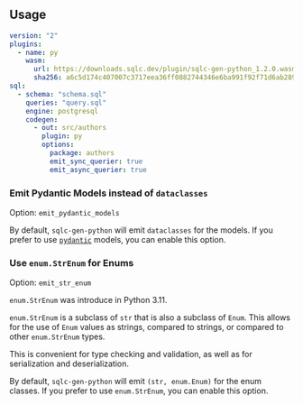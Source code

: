 ## Usage

```yaml
version: "2"
plugins:
  - name: py
    wasm:
      url: https://downloads.sqlc.dev/plugin/sqlc-gen-python_1.2.0.wasm
      sha256: a6c5d174c407007c3717eea36ff0882744346e6ba991f92f71d6ab2895204c0e
sql:
  - schema: "schema.sql"
    queries: "query.sql"
    engine: postgresql
    codegen:
      - out: src/authors
        plugin: py
        options:
          package: authors
          emit_sync_querier: true
          emit_async_querier: true
```

### Emit Pydantic Models instead of `dataclasses`

Option: `emit_pydantic_models`

By default, `sqlc-gen-python` will emit `dataclasses` for the models. If you prefer to use [`pydantic`](https://docs.pydantic.dev/latest/) models, you can enable this option.

### Use `enum.StrEnum` for Enums

Option: `emit_str_enum`

`enum.StrEnum` was introduce in Python 3.11.

`enum.StrEnum` is a subclass of `str` that is also a subclass of `Enum`. This allows for the use of `Enum` values as strings, compared to strings, or compared to other `enum.StrEnum` types.

This is convenient for type checking and validation, as well as for serialization and deserialization.

By default, `sqlc-gen-python` will emit `(str, enum.Enum)` for the enum classes. If you prefer to use `enum.StrEnum`, you can enable this option.
